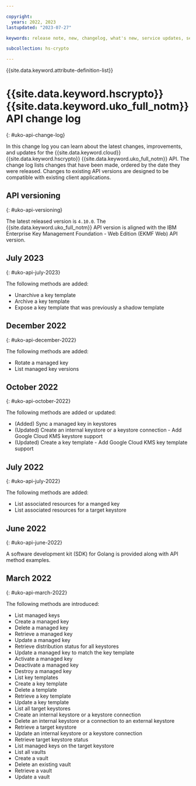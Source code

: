 ```yaml
---

copyright:
  years: 2022, 2023
lastupdated: "2023-07-27"

keywords: release note, new, changelog, what's new, service updates, service bulletin

subcollection: hs-crypto

---
```



{{site.data.keyword.attribute-definition-list}}



# {{site.data.keyword.hscrypto}} {{site.data.keyword.uko_full_notm}} API change log
{: #uko-api-change-log}

In this change log you can learn about the latest changes, improvements, and updates for the {{site.data.keyword.cloud}} {{site.data.keyword.hscrypto}} {{site.data.keyword.uko_full_notm}} API. The change log lists changes that have been made, ordered by the date they were released. Changes to existing API versions are designed to be compatible with existing client applications.

## API versioning
{: #uko-api-versioning}

The latest released version is `4.10.0`. The {{site.data.keyword.uko_full_notm}} API version is aligned with the IBM Enterprise Key Management Foundation - Web Edition (EKMF Web) API version.  

## July 2023
{: #uko-api-july-2023}

The following methods are added: 

- Unarchive a key template
- Archive a key template
- Expose a key template that was previously a shadow template

## December 2022
{: #uko-api-december-2022}

The following methods are added:

- Rotate a managed key
- List managed key versions

## October 2022
{: #uko-api-october-2022}

The following methods are added or updated:

- (Added) Sync a managed key in keystores
- (Updated) Create an internal keystore or a keystore connection - Add Google Cloud KMS keystore support
- (Updated) Create a key template - Add Google Cloud KMS key template support

## July 2022
{: #uko-api-july-2022}

The following methods are added:

- List associated resources for a manged key
- List associated resources for a target keystore

## June 2022
{: #uko-api-june-2022}

A software development kit (SDK) for Golang is provided along with API method examples.

## March 2022
{: #uko-api-march-2022}

The following methods are introduced:

- List managed keys
- Create a managed key
- Delete a managed key
- Retrieve a managed key
- Update a managed key
- Retrieve distribution status for all keystores
- Update a managed key to match the key template
- Activate a managed key
- Deactivate a managed key
- Destroy a managed key
- List key templates
- Create a key template
- Delete a template
- Retrieve a key template
- Update a key template
- List all target keystores
- Create an internal keystore or a keystore connection
- Delete an internal keystore or a connection to an external keystore
- Retrieve a target keystore
- Update an internal keystore or a keystore connection
- Retrieve target keystore status
- List managed keys on the target keystore
- List all vaults
- Create a vault
- Delete an existing vault
- Retrieve a vault
- Update a vault

